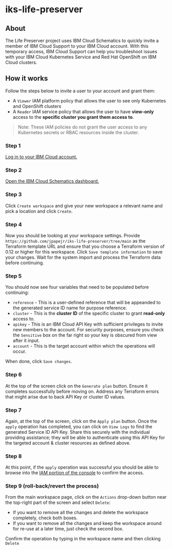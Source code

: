 # iks-life-preserver

## About
The Life Preserver project uses IBM Cloud Schematics to 
quickly invite a member of IBM Cloud Support to your IBM 
Cloud account. With this temporary access, IBM Cloud Support 
can help you troubleshoot issues with your IBM Cloud Kubernetes 
Service and Red Hat OpenShift on IBM Cloud clusters.

## How it works
Follow the steps below to invite a user to your account and grant them: 

* A `Viewer` IAM platform policy that allows the user to see only Kubernetes and OpenShift clusters
* A `Reader` IAM service policy that allows the user to have **view-only** access to the **specific cluster you grant them access to**. 

> Note: These IAM policies do not grant the user access to any Kubernetes secrets or RBAC resources inside the cluster.


### Step 1

[Log in to your IBM Cloud account.](https://cloud.ibm.com)

### Step 2 

[Open the IBM Cloud Schematics dashboard.](https://cloud.ibm.com/schematics)

### Step 3

Click `Create workspace` and give your new workspace a relevant name and pick a location and click `Create`. 

### Step 4

Now you should be looking at your workspace settings. Provide `https://github.com/jpapejr/iks-life-preserver/tree/main` as the Terraform template URL and ensure that you choose a Terraform version of 0.12 or higher for this workspace. Click `Save template information` to save your changes. Wait for the system import and process the Terraform data before continuing.

### Step 5

You should now see four variables that need to be populated before continuing:

* `reference` - This is a user-defined reference that will be appeanded to the generated service ID name for purpose reference.
* `cluster` - This is the **cluster ID** of the specific cluster to grant **read-only** access to.
* `apikey` - This is an IBM Cloud API Key with sufficient privileges to invite new members to the account. For security purposes, ensure you check the `Sensitive` box on the far right so your key is obscured from view after it input.
* `account` - This is the target account within which the operations will occur. 

When done, click `Save changes`.

### Step 6

At the top of the screen click on the `Generate plan` button. Ensure it completes successfully before moving on. Address any Terraform errors that might arise due to back API Key or cluster ID values. 

### Step 7

Again, at the top of the screen, click on the `Apply plan` button. Once the `apply` operation has completed, you can click on `View Logs` to find the generated Service ID API Key. Share this securely with the individual providing assistance; they will be able to authenticate using this API Key for the targeted account & cluster resources as defined above. 

### Step 8

At this point, if the `apply` operation was successful you should be able to browse into the [IAM portion of the console](https://cloud.ibm.com/iam/users) to confirm the access. 



### Step 9 (roll-back/revert the process)

From the main workspace page, click on the `Actions` drop-down button near the top-right part of the screen and select `Delete`:

* If you want to remove all the changes and delete the workspace completely, check both boxes.
* If you want to remove all the changes and keep the workspace around for re-use at a later time, just check the second box. 

Confirm the operation by typing in the workspace name and then clicking `Delete`
